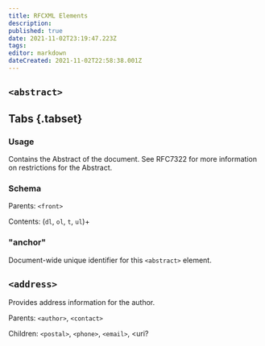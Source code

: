 ```yaml
---
title: RFCXML Elements
description: 
published: true
date: 2021-11-02T23:19:47.223Z
tags: 
editor: markdown
dateCreated: 2021-11-02T22:58:38.001Z
---
```



## `<abstract>`
## Tabs {.tabset}

### Usage
Contains the Abstract of the document. See RFC7322 for more information on restrictions for the Abstract.
### Schema
Parents: `<front>`

Contents: (`dl`, `ol`, `t`, `ul`)+

### "anchor"

Document-wide unique identifier for this `<abstract>` element.

## `<address>`

Provides address information for the author.

Parents: `<author>`, `<contact>`

Children: `<postal>`, `<phone>`, `<email>`, <uri?